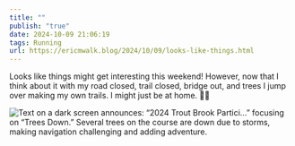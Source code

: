 ```yaml
---
title: ""
publish: "true"
date: 2024-10-09 21:06:19
tags: Running
url: https://ericmwalk.blog/2024/10/09/looks-like-things.html
---
```


Looks like things might get interesting this weekend! However, now that I think about it with my road closed, trail closed, bridge out, and trees I jump over making my own trails. I might just be at home. 🏃‍♂️

![Text on a dark screen announces: “2024 Trout Brook Partici...” focusing on “Trees Down.” Several trees on the course are down due to storms, making navigation challenging and adding adventure.](https://ericmwalk.blog/uploads/2024/img-0324.png)